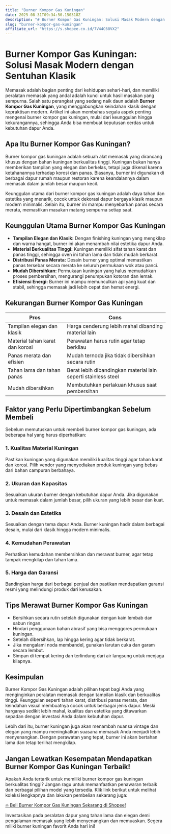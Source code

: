 ```yaml
---
title: "Burner Kompor Gas Kuningan"
date: 2025-08-31T09:34:50.150318Z
description: "# Burner Kompor Gas Kuningan: Solusi Masak Modern dengan Sentuhan Klasik..."
slug: "burner-kompor-gas-kuningan"
affiliate_url: "https://s.shopee.co.id/7V44C68VX2"
---
```

# Burner Kompor Gas Kuningan: Solusi Masak Modern dengan Sentuhan Klasik

Memasak adalah bagian penting dari kehidupan sehari-hari, dan memiliki peralatan memasak yang andal adalah kunci untuk hasil masakan yang sempurna. Salah satu perangkat yang sedang naik daun adalah **Burner Kompor Gas Kuningan**, yang menggabungkan keindahan klasik dengan kepraktisan modern. Artikel ini akan membahas segala aspek penting mengenai burner kompor gas kuningan, mulai dari keunggulan hingga kekurangannya, sehingga Anda bisa membuat keputusan cerdas untuk kebutuhan dapur Anda.

## Apa Itu Burner Kompor Gas Kuningan?

Burner kompor gas kuningan adalah sebuah alat memasak yang dirancang khusus dengan bahan kuningan berkualitas tinggi. Kuningan bukan hanya memberikan tampilan yang elegan dan berkelas, tetapi juga dikenal karena ketahanannya terhadap korosi dan panas. Biasanya, burner ini digunakan di berbagai dapur rumah maupun restoran karena keandalannya dalam memasak dalam jumlah besar maupun kecil.

Keunggulan utama dari burner kompor gas kuningan adalah daya tahan dan estetika yang menarik, cocok untuk dekorasi dapur bergaya klasik maupun modern minimalis. Selain itu, burner ini mampu menyebarkan panas secara merata, memastikan masakan matang sempurna setiap saat.

## Keunggulan Utama Burner Kompor Gas Kuningan

- **Tampilan Elegan dan Klasik:** Dengan finishing kuningan yang mengkilap dan warna hangat, burner ini akan menambah nilai estetika dapur Anda.
- **Material Berkualitas Tinggi:** Kuningan memiliki sifat tahan karat dan panas tinggi, sehingga oven ini tahan lama dan tidak mudah berkarat.
- **Distribusi Panas Merata:** Desain burner yang optimal memastikan panas tersebar secara merata ke seluruh permukaan wok atau panci.
- **Mudah Dibersihkan:** Permukaan kuningan yang halus memudahkan proses pembersihan, mengurangi penumpukan kotoran dan lemak.
- **Efisiensi Energi:** Burner ini mampu memunculkan api yang kuat dan stabil, sehingga memasak jadi lebih cepat dan hemat energi.

## Kekurangan Burner Kompor Gas Kuningan

| **Pros** | **Cons** |
|------------|-----------|
| Tampilan elegan dan klasik | Harga cenderung lebih mahal dibanding material lain |
| Material tahan karat dan korosi | Perawatan harus rutin agar tetap berkilau |
| Panas merata dan efisien | Mudah ternoda jika tidak dibersihkan secara rutin |
| Tahan lama dan tahan panas | Berat lebih dibandingkan material lain seperti stainless steel |
| Mudah dibersihkan | Membutuhkan perlakuan khusus saat pembersihan |

## Faktor yang Perlu Dipertimbangkan Sebelum Membeli

Sebelum memutuskan untuk membeli burner kompor gas kuningan, ada beberapa hal yang harus diperhatikan:

### 1. Kualitas Material Kuningan

Pastikan kuningan yang digunakan memiliki kualitas tinggi agar tahan karat dan korosi. Pilih vendor yang menyediakan produk kuningan yang bebas dari bahan campuran berbahaya.

### 2. Ukuran dan Kapasitas

Sesuaikan ukuran burner dengan kebutuhan dapur Anda. Jika digunakan untuk memasak dalam jumlah besar, pilih ukuran yang lebih besar dan kuat.

### 3. Desain dan Estetika

Sesuaikan dengan tema dapur Anda. Burner kuningan hadir dalam berbagai desain, mulai dari klasik hingga modern minimalis.

### 4. Kemudahan Perawatan

Perhatikan kemudahan membersihkan dan merawat burner, agar tetap tampak mengkilap dan tahan lama.

### 5. Harga dan Garansi

Bandingkan harga dari berbagai penjual dan pastikan mendapatkan garansi resmi yang melindungi produk dari kerusakan.

## Tips Merawat Burner Kompor Gas Kuningan

- Bersihkan secara rutin setelah digunakan dengan kain lembab dan sabun ringan.
- Hindari penggunaan bahan abrasif yang bisa menggores permukaan kuningan.
- Setelah dibersihkan, lap hingga kering agar tidak berkarat.
- Jika mengalami noda membandel, gunakan larutan cuka dan garam secara lembut.
- Simpan di tempat kering dan terlindung dari air langsung untuk menjaga kilapnya.

## Kesimpulan

Burner Kompor Gas Kuningan adalah pilihan tepat bagi Anda yang menginginkan peralatan memasak dengan tampilan klasik dan berkualitas tinggi. Keunggulan seperti tahan karat, distribusi panas merata, dan keindahan visual membuatnya cocok untuk berbagai jenis dapur. Meski harganya sedikit lebih mahal, kualitas dan estetika yang ditawarkan sepadan dengan investasi Anda dalam kebutuhan dapur.

Lebih dari itu, burner kuningan juga akan menambah nuansa vintage dan elegan yang mampu meningkatkan suasana memasak Anda menjadi lebih menyenangkan. Dengan perawatan yang tepat, burner ini akan bertahan lama dan tetap terlihat mengkilap.

## Jangan Lewatkan Kesempatan Mendapatkan Burner Kompor Gas Kuningan Terbaik!

Apakah Anda tertarik untuk memiliki burner kompor gas kuningan berkualitas tinggi? Jangan ragu untuk memanfaatkan penawaran terbaik dan berbagai pilihan model yang tersedia. Klik link berikut untuk melihat koleksi lengkapnya dan lakukan pembelian sekarang juga:

[🔥 Beli Burner Kompor Gas Kuningan Sekarang di Shopee!](https://s.shopee.co.id/7V44C68VX2)

Investasikan pada peralatan dapur yang tahan lama dan elegan demi pengalaman memasak yang lebih menyenangkan dan memuaskan. Segera miliki burner kuningan favorit Anda hari ini!